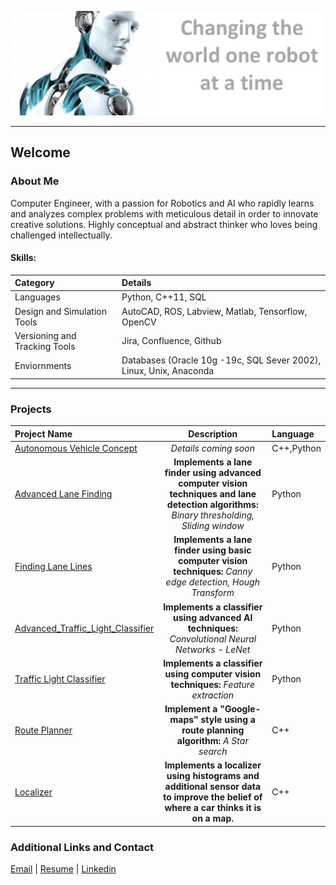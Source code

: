![alt text][image]

---

[//]: # (Image References)
[image]: ./background.png "robot"

## Welcome

### About Me

Computer Engineer, with a passion for Robotics and AI who rapidly learns and analyzes complex problems with meticulous detail in order to innovate creative solutions. Highly conceptual and abstract thinker who loves being challenged intellectually.


#### Skills:

| Category                         | Details                                                
|:---------------------------------|:----------------------------------------------|
| Languages                        | Python, C++11, SQL   |
| Design and Simulation Tools      | AutoCAD, ROS, Labview, Matlab, Tensorflow, OpenCV |
| Versioning and Tracking Tools    | Jira, Confluence, Github |
| Enviornments                     | Databases (Oracle 10g -19c, SQL Sever 2002), Linux, Unix, Anaconda |

---
### Projects

| Project Name                          | Description                                                | Language|
|:--------------------------------------|:------------------------------------------------------------:|:---------|
|[Autonomous Vehicle Concept](https://allegranicp.github.io/Autonomous-Vehicle-Concept/)|*Details coming soon*|C++,Python|
|[Advanced Lane Finding](https://allegranicp.github.io/Advanced-Lane-Finding/)|**Implements a lane finder using advanced computer vision techniques and lane detection algorithms:** *Binary thresholding, Sliding window*|Python|
|[Finding Lane Lines](https://allegranicp.github.io/Finding-Lane-Lines/)|**Implements a lane finder using basic computer vision techniques:** *Canny edge detection, Hough Transform*|Python|
|[Advanced_Traffic_Light_Classifier]()|**Implements a classifier using advanced AI techniques:** *Convolutional Neural Networks - LeNet*|Python|
|[Traffic Light Classifier]()|**Implements a classifier using computer vision techniques:** *Feature extraction*|Python|
|[Route Planner](https://allegranicp.github.io/Route-Planner/)|**Implement a "Google-maps" style using a route planning algorithm:** *A Star search*|C++|
|[Localizer](https://allegranicp.github.io/Localizer/)|**Implements a localizer using histograms and additional sensor data to improve the belief of where a car thinks it is on a map.**|C++|

### Additional Links and Contact

[Email](mailto:allegranicp@yahoo.com) | [Resume](./Resume_Allegra_Nichols.pdf) | [Linkedin](https://www.linkedin.com/in/allegra-nichols-0b1252127/)

